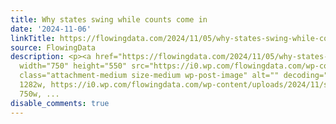 ```yaml
---
title: Why states swing while counts come in
date: '2024-11-06'
linkTitle: https://flowingdata.com/2024/11/05/why-states-swing-while-counts-come-in/
source: FlowingData
description: <p><a href="https://flowingdata.com/2024/11/05/why-states-swing-while-counts-come-in/"><img
  width="750" height="550" src="https://i0.wp.com/flowingdata.com/wp-content/uploads/2024/11/swing-count-shifting.png?fit=750%2C550&amp;quality=100&amp;ssl=1"
  class="attachment-medium size-medium wp-post-image" alt="" decoding="async" srcset="https://i0.wp.com/flowingdata.com/wp-content/uploads/2024/11/swing-count-shifting.png?w=1282&amp;quality=100&amp;ssl=1
  1282w, https://i0.wp.com/flowingdata.com/wp-content/uploads/2024/11/swing-count-shifting.png?resize=750%2C550&amp;quality=100&amp;ssl=1
  750w, ...
disable_comments: true
---
```

<p><a href="https://flowingdata.com/2024/11/05/why-states-swing-while-counts-come-in/"><img width="750" height="550" src="https://i0.wp.com/flowingdata.com/wp-content/uploads/2024/11/swing-count-shifting.png?fit=750%2C550&amp;quality=100&amp;ssl=1" class="attachment-medium size-medium wp-post-image" alt="" decoding="async" srcset="https://i0.wp.com/flowingdata.com/wp-content/uploads/2024/11/swing-count-shifting.png?w=1282&amp;quality=100&amp;ssl=1 1282w, https://i0.wp.com/flowingdata.com/wp-content/uploads/2024/11/swing-count-shifting.png?resize=750%2C550&amp;quality=100&amp;ssl=1 750w, ...